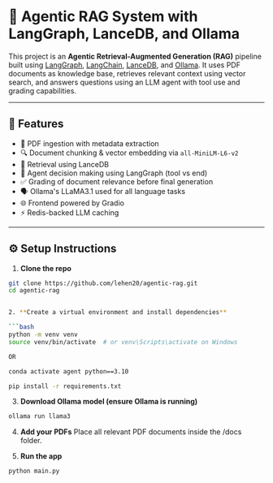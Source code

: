 # 🧠 Agentic RAG System with LangGraph, LanceDB, and Ollama

This project is an **Agentic Retrieval-Augmented Generation (RAG)** pipeline built using [LangGraph](https://github.com/langchain-ai/langgraph), [LangChain](https://github.com/langchain-ai/langchain), [LanceDB](https://github.com/lancedb/lancedb), and [Ollama](https://ollama.com/). It uses PDF documents as knowledge base, retrieves relevant context using vector search, and answers questions using an LLM agent with tool use and grading capabilities.

---

## 🚀 Features

- 📁 PDF ingestion with metadata extraction
- 🔍 Document chunking & vector embedding via `all-MiniLM-L6-v2`
- 🧠 Retrieval using LanceDB
- 🔄 Agent decision making using LangGraph (tool vs end)
- ✅ Grading of document relevance before final generation
- 🗣️ Ollama's LLaMA3.1 used for all language tasks
- 🌐 Frontend powered by Gradio
- ⚡ Redis-backed LLM caching

---

## ⚙️ Setup Instructions

1. **Clone the repo**  
```bash
git clone https://github.com/lehen20/agentic-rag.git
cd agentic-rag


2. **Create a virtual environment and install dependencies**

```bash
python -m venv venv
source venv/bin/activate  # or venv\Scripts\activate on Windows

OR 

conda activate agent python==3.10

pip install -r requirements.txt
```
3. **Download Ollama model (ensure Ollama is running)**

```bash
ollama run llama3
```
4. **Add your PDFs**
Place all relevant PDF documents inside the /docs folder.

5. **Run the app**

```bash
python main.py